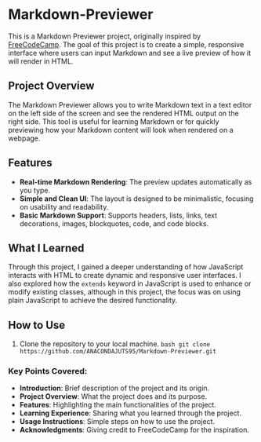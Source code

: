 # Markdown-Previewer

This is a Markdown Previewer project, originally inspired by [FreeCodeCamp](https://www.freecodecamp.org). The goal of this project is to create a simple, responsive interface where users can input Markdown and see a live preview of how it will render in HTML.

## Project Overview

The Markdown Previewer allows you to write Markdown text in a text editor on the left side of the screen and see the rendered HTML output on the right side. This tool is useful for learning Markdown or for quickly previewing how your Markdown content will look when rendered on a webpage.

## Features

- **Real-time Markdown Rendering**: The preview updates automatically as you type.
- **Simple and Clean UI**: The layout is designed to be minimalistic, focusing on usability and readability.
- **Basic Markdown Support**: Supports headers, lists, links, text decorations, images, blockquotes, code, and code blocks.

## What I Learned

Through this project, I gained a deeper understanding of how JavaScript interacts with HTML to create dynamic and responsive user interfaces. I also explored how the `extends` keyword in JavaScript is used to enhance or modify existing classes, although in this project, the focus was on using plain JavaScript to achieve the desired functionality.

## How to Use

1. Clone the repository to your local machine.
   ```bash git clone https://github.com/ANACONDAJUTS95/Markdown-Previewer.git```
   
### Key Points Covered:
- **Introduction**: Brief description of the project and its origin.
- **Project Overview**: What the project does and its purpose.
- **Features**: Highlighting the main functionalities of the project.
- **Learning Experience**: Sharing what you learned through the project.
- **Usage Instructions**: Simple steps on how to use the project.
- **Acknowledgments**: Giving credit to FreeCodeCamp for the inspiration. 
